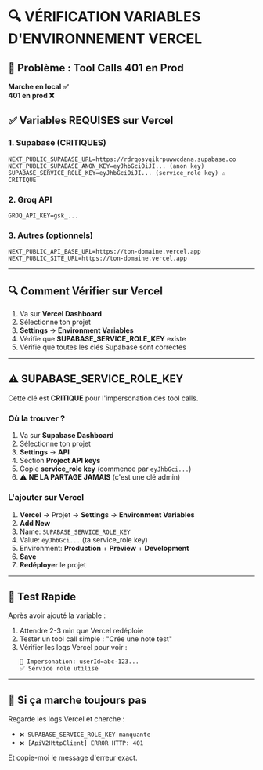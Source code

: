 # 🔍 VÉRIFICATION VARIABLES D'ENVIRONNEMENT VERCEL

## 🚨 Problème : Tool Calls 401 en Prod

**Marche en local ✅**  
**401 en prod ❌**

## ✅ Variables REQUISES sur Vercel

### 1. Supabase (CRITIQUES)
```
NEXT_PUBLIC_SUPABASE_URL=https://rdrqosvqikrpuwwcdana.supabase.co
NEXT_PUBLIC_SUPABASE_ANON_KEY=eyJhbGciOiJI... (anon key)
SUPABASE_SERVICE_ROLE_KEY=eyJhbGciOiJI... (service_role key) ⚠️ CRITIQUE
```

### 2. Groq API
```
GROQ_API_KEY=gsk_...
```

### 3. Autres (optionnels)
```
NEXT_PUBLIC_API_BASE_URL=https://ton-domaine.vercel.app
NEXT_PUBLIC_SITE_URL=https://ton-domaine.vercel.app
```

---

## 🔍 Comment Vérifier sur Vercel

1. Va sur **Vercel Dashboard**
2. Sélectionne ton projet
3. **Settings** → **Environment Variables**
4. Vérifie que **SUPABASE_SERVICE_ROLE_KEY** existe
5. Vérifie que toutes les clés Supabase sont correctes

---

## ⚠️ SUPABASE_SERVICE_ROLE_KEY

Cette clé est **CRITIQUE** pour l'impersonation des tool calls.

### Où la trouver ?

1. Va sur **Supabase Dashboard**
2. Sélectionne ton projet
3. **Settings** → **API**
4. Section **Project API keys**
5. Copie **service_role key** (commence par `eyJhbGci...`)
6. ⚠️ **NE LA PARTAGE JAMAIS** (c'est une clé admin)

### L'ajouter sur Vercel

1. **Vercel** → Projet → **Settings** → **Environment Variables**
2. **Add New**
3. Name: `SUPABASE_SERVICE_ROLE_KEY`
4. Value: `eyJhbGci...` (ta service_role key)
5. Environment: **Production** + **Preview** + **Development**
6. **Save**
7. **Redéployer** le projet

---

## 🧪 Test Rapide

Après avoir ajouté la variable :

1. Attendre 2-3 min que Vercel redéploie
2. Tester un tool call simple : "Crée une note test"
3. Vérifier les logs Vercel pour voir :
   ```
   🤖 Impersonation: userId=abc-123...
   ✅ Service role utilisé
   ```

---

## 🎯 Si ça marche toujours pas

Regarde les logs Vercel et cherche :
- `❌ SUPABASE_SERVICE_ROLE_KEY manquante`
- `❌ [ApiV2HttpClient] ERROR HTTP: 401`

Et copie-moi le message d'erreur exact.

